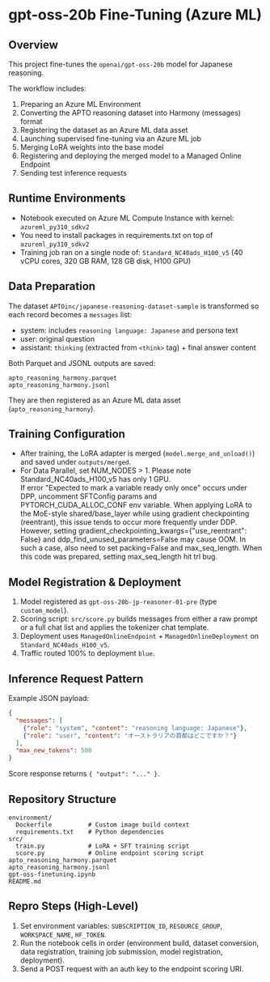 # gpt-oss-20b Fine-Tuning (Azure ML)

## Overview
This project fine-tunes the `openai/gpt-oss-20b` model for Japanese reasoning.

The workflow includes:
1. Preparing an Azure ML Environment
2. Converting the APTO reasoning dataset into Harmony (messages) format
3. Registering the dataset as an Azure ML data asset
4. Launching supervised fine-tuning via an Azure ML job
5. Merging LoRA weights into the base model
6. Registering and deploying the merged model to a Managed Online Endpoint
7. Sending test inference requests

## Runtime Environments
- Notebook executed on Azure ML Compute Instance with kernel: `azureml_py310_sdkv2`
- You need to install packages in requirements.txt on top of `azureml_py310_sdkv2`
- Training job ran on a single node of: `Standard_NC40ads_H100_v5` (40 vCPU cores, 320 GB RAM, 128 GB disk, H100 GPU)

## Data Preparation
The dataset `APTOinc/japanese-reasoning-dataset-sample` is transformed so each record becomes a `messages` list:
- system: includes `reasoning language: Japanese` and persona text
- user: original question
- assistant: `thinking` (extracted from `<think>` tag) + final answer content

Both Parquet and JSONL outputs are saved:
```
apto_reasoning_harmony.parquet
apto_reasoning_harmony.jsonl
```
They are then registered as an Azure ML data asset (`apto_reasoning_harmony`).

## Training Configuration
- After training, the LoRA adapter is merged (`model.merge_and_unload()`) and saved under `outputs/merged`.
- For Data Parallel, set NUM_NODES > 1. Please note Standard_NC40ads_H100_v5 has only 1 GPU. 
<br>If error "Expected to mark a variable ready only once" occurs under DPP, uncomment SFTConfig params and PYTORCH_CUDA_ALLOC_CONF env variable. When applying LoRA to the MoE-style shared/base_layer while using gradient checkpointing (reentrant), this issue tends to occur more frequently under DDP. However, setting gradient_checkpointing_kwargs={"use_reentrant": False} and ddp_find_unused_parameters=False may cause OOM. In such a case, also need to set packing=False and max_seq_length. When this code was prepared, setting max_seq_length hit trl bug. 



## Model Registration & Deployment
1. Model registered as `gpt-oss-20b-jp-reasoner-01-pre` (type `custom_model`).
2. Scoring script: `src/score.py` builds messages from either a raw prompt or a full chat list and applies the tokenizer chat template.
3. Deployment uses `ManagedOnlineEndpoint` + `ManagedOnlineDeployment` on `Standard_NC40ads_H100_v5`.
4. Traffic routed 100% to deployment `blue`.

## Inference Request Pattern
Example JSON payload:
```json
{
  "messages": [
    {"role": "system", "content": "reasoning language: Japanese"},
    {"role": "user", "content": "オーストラリアの首都はどこですか？"}
  ],
  "max_new_tokens": 500
}
```
Score response returns `{ "output": "..." }`.

## Repository Structure
```
environment/
  Dockerfile          # Custom image build context
  requirements.txt    # Python dependencies
src/
  train.py            # LoRA + SFT training script
  score.py            # Online endpoint scoring script
apto_reasoning_harmony.parquet
apto_reasoning_harmony.jsonl
gpt-oss-finetuning.ipynb
README.md
```

## Repro Steps (High-Level)
1. Set environment variables: `SUBSCRIPTION_ID`, `RESOURCE_GROUP`, `WORKSPACE_NAME`, `HF_TOKEN`.
2. Run the notebook cells in order (environment build, dataset conversion, data registration, training job submission, model registration, deployment).
3. Send a POST request with an auth key to the endpoint scoring URI.

